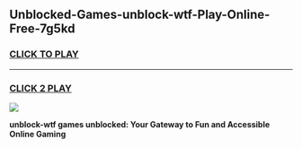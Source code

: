 
## Unblocked-Games-unblock-wtf-Play-Online-Free-7g5kd
<h3>
<a href="https://premium76.site?title=unblock-wtf&ref=26A">CLICK TO PLAY</a></h3>
<hr>

<h3>
<a href="https://premium76.site?title=unblock-wtf&ref=26A">CLICK 2 PLAY</a>
  
</h3>

<a href="https://premium76.site?title=unblock-wtf&ref=26A"><img src="https://clearcache.store/games.png"></a>


**unblock-wtf games unblocked: Your Gateway to Fun and Accessible Online Gaming**
